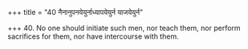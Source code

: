 +++
title = "40 नैनानुपनयेयुर्नाध्यापयेयुर्न याजयेयुर्न"

+++
40. No one should initiate such men, nor teach them, nor perform sacrifices for them, nor have intercourse with them.
